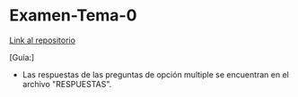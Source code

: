 # Examen-Tema-0

[Link al repositorio](https://github.com/Dalvelac/Examen-Tema-0)

[Guía:]

- Las respuestas de las preguntas de opción multiple se encuentran en el archivo "RESPUESTAS".
